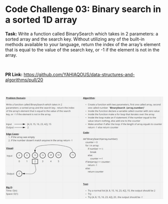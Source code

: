 # Code Challenge 03: Binary search in a sorted 1D array


**Task:** Write a function called BinarySearch which takes in 2 parameters: a sorted array and the search key. Without utilizing any of the built-in methods available to your language, return the index of the array’s element that is equal to the value of the search key, or -1 if the element is not in the array.

&nbsp;


**PR Link:** <https://github.com/YAHIAQOUS/data-structures-and-algorithms/pull/20>

&nbsp;

![array-binary-search.JPG](array-binary-search.JPG)
